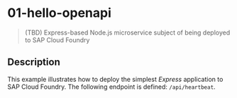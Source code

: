 # 01-hello-openapi
> (TBD) Express-based Node.js microservice subject of being deployed to SAP Cloud Foundry

## Description

This example illustrates how to deploy the simplest *Express* application to SAP Cloud Foundry.
The following endpoint is defined: `/api/heartbeat`.
